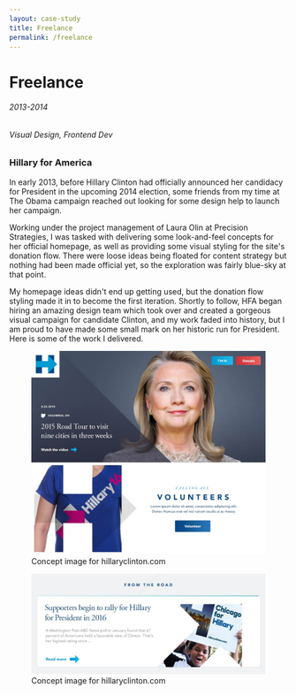 ```yaml
---
layout: case-study
title: Freelance
permalink: /freelance
---
```


<div class="page-hero-wrapper">
  <div class="slideshow">
    <div class="slide__bg slide__bg--8"></div>
    <h1 class="word">Freelance</h1>
  </div>
  <h6 class="page-subhead-timespan">
    2013-2014
  </h6>
  <h6 class="page-subhead-responsibilities">
    Visual Design, Frontend Dev
  </h6>
</div>


<div class="page-body-wrapper">
  <h3 class="page-body-subhead">
    Hillary for America
  </h3>
  <p class="page-body-copy">
    In early 2013, before Hillary Clinton had officially announced her candidacy for President in the upcoming 2014 election, some friends from my time at The Obama campaign reached out looking for some design help to launch her campaign.
  </p>
  <p class="page-body-copy">
    Working under the project management of Laura Olin at Precision Strategies, I was tasked with delivering some look-and-feel concepts for her official homepage, as well as providing some visual styling for the site's donation flow. There were loose ideas being floated for content strategy but nothing had been made official yet, so the exploration was fairly blue-sky at that point.
  </p>
  <p class="page-body-copy">
    My homepage ideas didn't end up getting used, but the donation flow styling made it in to become the first iteration. Shortly to follow, HFA began hiring an amazing design team which took over and created a gorgeous visual campaign for candidate Clinton, and my work faded into history, but I am proud to have made some small mark on her historic run for President. Here is some of the work I delivered.
  </p>
  <figure class="figure-inline">
    <img src="img/freelance/hillary-hero-section.jpg" class="hillary-hero-img" alt="Concept image for Hillary Clinton's website" />
    <figcaption class="case-study-caption">Concept image for hillaryclinton.com</figcaption>
  </figure>
  <figure class="figure-inline">
    <img src="img/freelance/hillary-post-thumbnail.jpg" class="hillary-thumbnail-img" alt="Concept image for Hillary Clinton's website" />
    <figcaption class="case-study-caption">Concept image for hillaryclinton.com</figcaption>
  </figure>

</div>


<script>
  {
    const effects = [
      {
        options: {
          shapeColors: ['#A2D48B','#a375dc','#f14c4f','#90c9f9','#fbb041'],
          shapesOnTop: true
        },
        hide: {
          shapesAnimationOpts: {
            duration: 50,
            easing: 'easeOutExpo',
            translateX: t => t.dataset.tx,
            translateY: t => t.dataset.ty,
            scale: 0,
            rotate: 0,
            opacity: {
              value: 0,
              duration: 50,
              easing: 'linear'
            }
          }
        },
        show: {
          shapesAnimationOpts: {
            duration: () => anime.random(1000,3000),
            delay: (t,i) => i*20,
            easing: 'easeOutElastic',
            translateX: t => {
              const tx = anime.random(-250,250);
              t.dataset.tx = tx;
              return [0,tx];
            },
            translateY: t => {
              const ty = anime.random(-250,250);
              t.dataset.ty = ty;
              return [0,ty];
            },
            scale: t => {
              const s = randomBetween(0.1,0.6);
              t.dataset.s = s;
              return [s,s];
            },
            rotate: () => anime.random(-90,90),
            opacity: {
              value: .6,
              duration: 1000,
              easing: 'linear'
            }
          }
        }
      },
    ];

    class Slideshow {
      constructor(el) {
        this.DOM = {};
        this.DOM.el = el;
        this.DOM.slides = Array.from(this.DOM.el.querySelectorAll('.slide'));
        this.DOM.bgs = Array.from(this.DOM.el.querySelectorAll('.slide__bg'));
        this.DOM.words = Array.from(this.DOM.el.querySelectorAll('.word'));
        this.slidesTotal = this.DOM.slides.length;
        this.current = 0;
        this.words = [];
        this.DOM.words.forEach((word, pos) => {
          this.words.push(new Word(word, effects[pos].options));
        });

        this.isAnimating = true;
        this.words[this.current].show(effects[this.current].show).then(() => this.isAnimating = false);
      }
      show(direction) {
        if ( this.isAnimating ) return;
        this.isAnimating = true;

        let newPos;
        let currentPos = this.current;
        if ( direction === 'next' ) {
          newPos = currentPos < this.slidesTotal - 1 ? currentPos+1 : 0;
        }
        else if ( direction === 'prev' ) {
          newPos = currentPos > 0 ? currentPos-1 : this.slidesTotal - 1;
        }

        this.DOM.slides[newPos].style.opacity = 1;
        this.DOM.bgs[newPos].style.transform = 'none';
        anime({
          targets: this.DOM.bgs[currentPos],
          duration: 600,
          easing: [0.2,1,0.3,1],
          translateY: ['0%', direction === 'next' ? '-100%' : '100%'],
          complete: () => {
            this.DOM.slides[currentPos].classList.remove('slide--current');
            this.DOM.slides[currentPos].style.opacity = 0;
            this.DOM.slides[newPos].classList.add('slide--current');
            this.words[newPos].show(effects[newPos].show).then(() => this.isAnimating = false);
          }
        });

        this.words[newPos].hide();
        this.words[this.current].hide(effects[currentPos].hide).then(() => {

          this.current = newPos;
        });
      }
      }

    const slideshow = new Slideshow(document.querySelector('.slideshow'));
    document.querySelector('.slidenav__item--prev').addEventListener('click', () => slideshow.show('prev') );
    document.querySelector('.slidenav__item--next').addEventListener('click', () => slideshow.show('next') );
    document.addEventListener('keydown', (ev) => {
      const keyCode = ev.keyCode || ev.which;
      if ( keyCode === 37 ) {
        slideshow.show('prev');
      }
      else if ( keyCode === 39 ) {
        slideshow.show('next');
      }
    });
  }
</script>
